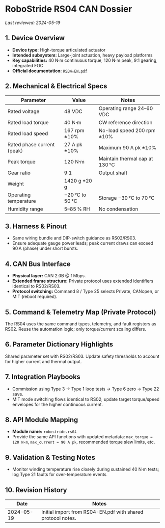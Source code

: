 # RoboStride RS04 CAN Dossier

*Last reviewed: 2024-05-19*

## 1. Device Overview
- **Device type:** High-torque articulated actuator
- **Intended subsystem:** Large-joint actuation, heavy payload platforms
- **Key capabilities:** 40 N·m continuous torque, 120 N·m peak, 9:1 gearing, integrated FOC
- **Official documentation:** [`RS04-EN.pdf`](./RS04-EN.pdf)

## 2. Mechanical & Electrical Specs
| Parameter | Value | Notes |
|-----------|-------|-------|
| Rated voltage | 48 VDC | Operating range 24–60 VDC |
| Rated load torque | 40 N·m | CW reference direction |
| Rated load speed | 167 rpm ±10% | No-load speed 200 rpm ±10% |
| Rated phase current (peak) | 27 A pk ±10% | Maximum 90 A pk ±10% |
| Peak torque | 120 N·m | Maintain thermal cap at 130 °C |
| Gear ratio | 9:1 | Output shaft |
| Weight | 1420 g ±20 g | |
| Operating temperature | −20 °C to 50 °C | Storage −30 °C to 70 °C |
| Humidity range | 5–85 % RH | No condensation |

## 3. Harness & Pinout
- Same wiring bundle and DIP-switch guidance as RS02/RS03.
- Ensure adequate gauge power leads; peak current draws can exceed 90 A (phase) under short
  bursts.

## 4. CAN Bus Interface
- **Physical layer:** CAN 2.0B @ 1 Mbps.
- **Extended frame structure:** Private protocol uses extended identifiers identical to RS02/RS03.
- **Protocol switching:** Command 8 / Type 25 selects Private, CANopen, or MIT (reboot required).

## 5. Command & Telemetry Map (Private Protocol)
The RS04 uses the same command types, telemetry, and fault registers as RS02. Reuse the
automation logic; only torque/current scaling differs.

## 6. Parameter Dictionary Highlights
Shared parameter set with RS02/RS03. Update safety thresholds to account for higher current and
thermal output.

## 7. Integration Playbooks
- Commission using Type 3 → Type 1 loop tests → Type 6 zero → Type 22 save.
- MIT mode switching flows identical to RS02; update target torque/speed envelopes for the higher
  continuous current.

## 8. API Module Mapping
- **Module name:** `robostride.rs04`
- Provide the same API functions with updated metadata: `max_torque = 120 N·m`,
  `max_current = 90 A pk`, recommended torque slew limits, etc.

## 9. Validation & Testing Notes
- Monitor winding temperature rise closely during sustained 40 N·m tests; log Type 21 faults for
  over-temperature events.

## 10. Revision History
| Date | Notes |
|------|-------|
| 2024-05-19 | Initial import from RS04-EN.pdf with shared protocol notes. |
